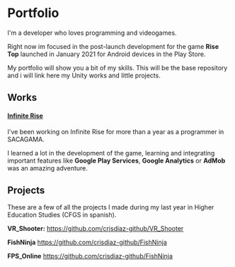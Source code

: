 # Portfolio
I'm a developer who loves programming and videogames. 

Right now im focused in the post-launch development for the game **Rise Top** launched in January 2021 for Android devices in the Play Store.

My portfolio will show you a bit of my skills. This will be the base repository and i will link here my Unity works and little projects.

## Works
#### [Infinite Rise](https://play.google.com/store/apps/details?id=com.sacagama.risetothetop)
I've been working on Infinite Rise for more than a year as a programmer in SACAGAMA.

I learned a lot in the development of the game, learning and integrating important features like **Google Play Services**, **Google Analytics** or **AdMob** was an amazing adventure.

## Projects
These are a few of all the projects I made during my last year in Higher Education Studies (CFGS in spanish).

**VR_Shooter:** https://github.com/crisdiaz-github/VR_Shooter

**FishNinja** https://github.com/crisdiaz-github/FishNinja

**FPS_Online** https://github.com/crisdiaz-github/FishNinja
